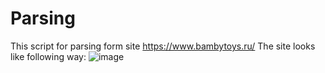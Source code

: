 # Parsing
This script for parsing form site https://www.bambytoys.ru/
The site looks like following way:
![image](https://github.com/kioneta/Parsing/assets/110675077/1a7c2ffc-15c8-4d3c-8fa8-8a3739fb4258)
